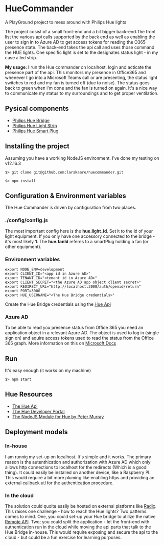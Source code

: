 # HueCommander

A PlayGround project to mess around with Philips Hue lights

The project cosist of a small front-end and a bit bigger back-end.The front  list the various api calls supported by the back end as well as enabling the user to sign in to Azure AD to get access tokens for reading the O365 presence state. The back-end takes the api call and uses those command the HUE lights. One specific light is set to the designates status light - in my case a led strip.

**My usage:** I run the Hue commander on localhost, login and acticate the presence part of the api. This monitors my presence in Office365 and whenever I go into a Microsoft Teams call or are presenting, the status light switches to red and my fan is turned off (due to noise). The status goes back to green when I'm done and the fan is turned on again. It's a nice way to communicate my status to my surroundings and to get proper ventilation.

## Pysical components

* [Philips Hue Bridge](https://www2.meethue.com/en-us/p/hue-bridge/046677458478)
* [Philips Hue Light Strip](https://www2.meethue.com/en-us/p/hue-white-and-color-ambiance-lightstrip-outdoor-197-inch/046677530938)
* [Philips Hue Smart Plug](https://www2.meethue.com/en-us/p/hue-smart-plug/046677552343)

## Installing the project

Assuming you have a working NodeJS environment. I've done my testing on v12.16.3

```(bash)
$> git clone git@github.com:larskaare/huecommander.git

$> npm install
```

## Configuration & Environment variables

The Hue Commander is driven by configuration from two places.

### ./config/config.js

The most important config here is the **hue.light_id**. Set it to the id of your light equipment. If you only have one accessory connected to the bridge - it's most likely **1**. The **hue.fanId** referes to a smartPlug holding a fan (or other equipment).

### Environment variables

```(bash)
export NODE_ENV=development
export CLIENT_ID="<app id in Azure AD>"
export TENANT_ID="<tenant id in Azure AD>"
export CLIENT_SECRET="<the Azure AD app object client secret>"
export REDIRECT_URL="http://localhost:3000/auth/openid/return"
export PORT=3000
export HUE_USERNAME="<The Hue Bridge credentials>"
```

Create the Hue Bridge credentials using the [Hue Api](https://developers.meethue.com/develop/hue-api/)

### Azure AD

To be able to read you presence status from Office 365 you need an application object in a relevant Azure AD. The object is used to log in (single sign on) and aquire access tokens used to read the status from the Office 365 graph. More information on this on [Microsoft Docs](https://docs.microsoft.com/en-us/azure/active-directory/develop/quickstart-register-app)

## Run

It's easy enough (it works on my machine)

```(bash)
$> npm start
```

## Hue Resources

* [The Hue Api](https://developers.meethue.com/develop/hue-api/)
* [The Hue Developer Portal](https://developers.meethue.com/)
* [The NodeJS Module for Hue by Peter Murray](https://github.com/peter-murray/node-hue-api)

## Deployment models

### In-house

I am runnig my set-up on localhost. It's simple and it works. The primary reason is the autenthication and authorization with Azure AD which only allows http connections to localhost for the redirects (Which is a good thing). It could easily be installed on another device, like a Raspberry PI. This would require a bit more pluming like enabling https and providing an external callback utl for the authentication procedure.

### In the cloud

The solution could quoite easily be hosted on external platforms like [Radix](https://www.radix.equinor.com/). This raises one challenge - how to reach the Hue lights? Two patterns comes to mind. One, you could set-up your Hue bridge to utilize the native [Remote API](https://developers.meethue.com/develop/hue-api/remote-api-quick-start-guide/). Two; you could split the application - let the front-end with authentication run in the cloud while moving the api parts that talk to the Hue Bridge in-house. This would require exposing and secure the api to the cloud - but could be a fun exercise for learning purposes.

